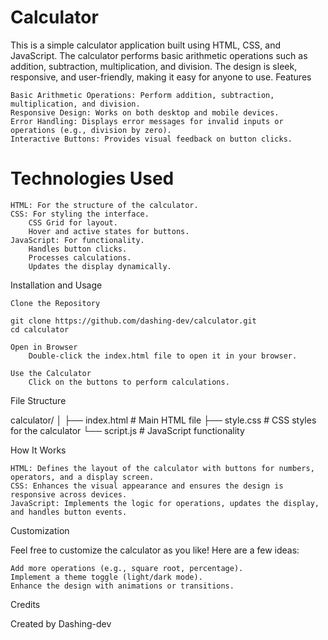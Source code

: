 # Calculator

This is a simple calculator application built using HTML, CSS, and JavaScript. The calculator performs basic arithmetic operations such as addition, subtraction, multiplication, and division. The design is sleek, responsive, and user-friendly, making it easy for anyone to use.
Features

    Basic Arithmetic Operations: Perform addition, subtraction, multiplication, and division.
    Responsive Design: Works on both desktop and mobile devices.
    Error Handling: Displays error messages for invalid inputs or operations (e.g., division by zero).
    Interactive Buttons: Provides visual feedback on button clicks.


# Technologies Used

    HTML: For the structure of the calculator.
    CSS: For styling the interface.
        CSS Grid for layout.
        Hover and active states for buttons.
    JavaScript: For functionality.
        Handles button clicks.
        Processes calculations.
        Updates the display dynamically.

Installation and Usage

    Clone the Repository

    git clone https://github.com/dashing-dev/calculator.git
    cd calculator

    Open in Browser
        Double-click the index.html file to open it in your browser.

    Use the Calculator
        Click on the buttons to perform calculations.

File Structure

calculator/
│
├── index.html        # Main HTML file
├── style.css         # CSS styles for the calculator
└── script.js         # JavaScript functionality

How It Works

    HTML: Defines the layout of the calculator with buttons for numbers, operators, and a display screen.
    CSS: Enhances the visual appearance and ensures the design is responsive across devices.
    JavaScript: Implements the logic for operations, updates the display, and handles button events.

Customization

Feel free to customize the calculator as you like! Here are a few ideas:

    Add more operations (e.g., square root, percentage).
    Implement a theme toggle (light/dark mode).
    Enhance the design with animations or transitions.

Credits

Created by Dashing-dev
